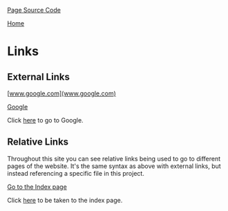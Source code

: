 [Page Source Code](https://github.com/CSC109/MarkdownWebsite/blob/master/links.md)

[Home](./index.md)

# Links

## External Links

[www.google.com](www.google.com)

[Google](www.google.com)

Click [here](www.google.com) to go to Google.

## Relative Links

Throughout this site you can see relative links being used to go to different pages of the website. It's the same syntax as above with external links, but instead referencing a specific file in this project.

[Go to the Index page](./index.md)

Click [here](./index.md) to be taken to the index page.
